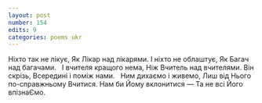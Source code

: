 ```yaml
---
layout: post
number: 154
edits: 9
categories: poems ukr
---
```


Ніхто так не лікує, 
Як Лікар над лікарями.
І ніхто не облаштує,
Як Багач над багачами.
 
І вчителя кращого нема, 
Ніж Вчитель над вчителями.
Він скрізь, 
Всередині і поміж нами.
 
Ним дихаємо і живемо,
Лиш від Нього по-справжньому 
Вчитися. 
Нам би Йому вклонитися —
Та не всі Його впізнаЄмо.
